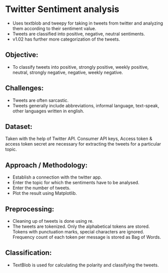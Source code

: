 # Twitter Sentiment analysis
- Uses textblob and tweepy for taking in tweets from twitter and analyzing them according to their sentiment value.
- Tweets are classified into positive, negative, neutral sentiments. 
- v1.02 has further more categorization of the tweets.
## Objective:
- To classify tweets into positive, strongly positive, weekly positive, neutral, strongly negative,
negative, weekly negative.
## Challenges:
- Tweets are often sarcastic. 
- Tweets generally include abbreviations, informal language, text-speak, other languages written
in english.
## Dataset:
Taken with the help of Twitter API. Consumer API keys, Access token & access token secret are
necessary for extracting the tweets for a particular topic.
## Approach / Methodology:
- Establish a connection with the twitter app.
- Enter the topic for which the sentiments have to be analysed.
- Enter the number of tweets.
- Plot the result using Matplotlib.
## Preprocessing:
- Cleaning up of tweets is done using re.
- The tweets are tokenized. Only the alphabetical tokens are stored. Tokens with punctuation
marks, special characters are ignored. Frequency count of each token per message is stored as Bag
of Words.
## Classification:
- TextBlob is used for calculating the polarity and classifying the tweets.
